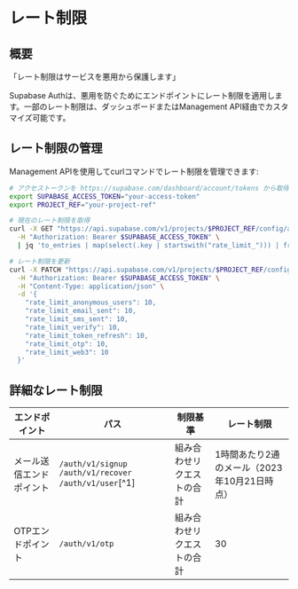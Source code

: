 # レート制限

## 概要

「レート制限はサービスを悪用から保護します」

Supabase Authは、悪用を防ぐためにエンドポイントにレート制限を適用します。一部のレート制限は、ダッシュボードまたはManagement API経由でカスタマイズ可能です。

## レート制限の管理

Management APIを使用してcurlコマンドでレート制限を管理できます:

```bash
# アクセストークンを https://supabase.com/dashboard/account/tokens から取得
export SUPABASE_ACCESS_TOKEN="your-access-token"
export PROJECT_REF="your-project-ref"

# 現在のレート制限を取得
curl -X GET "https://api.supabase.com/v1/projects/$PROJECT_REF/config/auth" \
  -H "Authorization: Bearer $SUPABASE_ACCESS_TOKEN" \
  | jq 'to_entries | map(select(.key | startswith("rate_limit_"))) | from_entries'

# レート制限を更新
curl -X PATCH "https://api.supabase.com/v1/projects/$PROJECT_REF/config/auth" \
  -H "Authorization: Bearer $SUPABASE_ACCESS_TOKEN" \
  -H "Content-Type: application/json" \
  -d '{
    "rate_limit_anonymous_users": 10,
    "rate_limit_email_sent": 10,
    "rate_limit_sms_sent": 10,
    "rate_limit_verify": 10,
    "rate_limit_token_refresh": 10,
    "rate_limit_otp": 10,
    "rate_limit_web3": 10
  }'
```

## 詳細なレート制限

| エンドポイント | パス | 制限基準 | レート制限 |
|----------|------|------------|------------|
| メール送信エンドポイント | `/auth/v1/signup` `/auth/v1/recover` `/auth/v1/user`[^1] | 組み合わせリクエストの合計 | 1時間あたり2通のメール（2023年10月21日時点） |
| OTPエンドポイント | `/auth/v1/otp` | 組み合わせリクエストの合計 | 30 |
